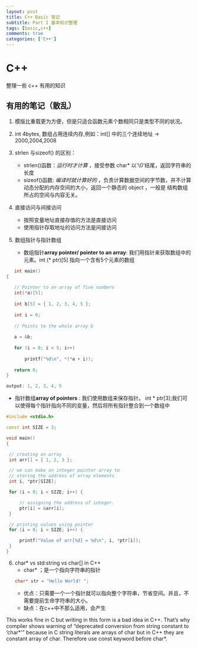 ```yaml
---
layout: post
title: C++ Basic 笔记
subtitle: Part I 基本知识整理
tags: [basic,c++]
comments: true
categories: ['C++']
---
```

# C++
整理一些 c++ 有用的知识

## 有用的笔记（散乱）
1. 模版比重载更为方便，但是只适合函数元素个数相同只是类型不同的状况。

2. int 4bytes, 数组占用连续内存,例如：int[] 中的三个连续地址 -> 2000,2004,2008

3. strlen 与sizeof() 的区别：
    * strlen()函数：*_运行时才计算_* ，接受参数 char* 以'\0'结尾，返回字符串的长度    
    * sizeof()函数: *_编译时就计算好的_* ，负责计算数据空间的字节数，并不计算动态分配的内存空间的大小，返回一个静态的 object ，一般是
    结构数组所占的空间与内容无关。   
    
    
4. 直接访问与间接访问  
    * 按照变量地址直接存值的方法是直接访问  
    * 使用指针存取地址的访问方法是间接访问  
    
    
5. 数组指针与指针数组  
    * 数组指针**array pointer/ pointer to an array**: 我们用指针来获取数组中的元素。int (* ptr)[5] 指向一个含有5个元素的数组
 ```c++
    int main() 
{ 
  
    // Pointer to an array of five numbers 
    int(*a)[5]; 
  
    int b[5] = { 1, 2, 3, 4, 5 }; 
  
    int i = 0; 
  
    // Points to the whole array b 
  
    a = &b; 
  
    for (i = 0; i < 5; i++) 
  
        printf("%d\n", *(*a + i)); 
  
    return 0; 
} 

output: 1, 2, 3, 4, 5
 ```

   * 指针数组**array of pointers** : 我们使用数组来保存指针。 int * ptr[3];我们可以使得每个指针指向不同的变量，然后将所有指针整合到一个数组中
   
   ```c++
   #include <stdio.h> 
  
const int SIZE = 3; 
  
void main() 
{ 
  
    // creating an array 
    int arr[] = { 1, 2, 3 }; 
  
    // we can make an integer pointer array to 
    // storing the address of array elements 
    int i, *ptr[SIZE]; 
  
    for (i = 0; i < SIZE; i++) { 
  
        // assigning the address of integer. 
        ptr[i] = &arr[i]; 
    } 
  
    // printing values using pointer 
    for (i = 0; i < SIZE; i++) { 
  
        printf("Value of arr[%d] = %d\n", i, *ptr[i]); 
    } 
} 
   ```

6. char* vs std:string vs char[] in C++  
    * char* ；是一个指向字符串的指针
    ```c++
    char* str = "Hello World! ";
    ```
      * 优点：只需要一个一个指针就可以指向整个字符串，节省空间。并且，不需要提前生命字符串的大小。  
      * 缺点：在c++中不那么适用，会产生

This works fine in C but writing in this form is a bad idea in C++. That’s why compiler shows warning
of “deprecated conversion from string constant to ‘char*'” because in C string literals are arrays of char but
in C++ they are constant array of char. Therefore use const keyword before char*.

